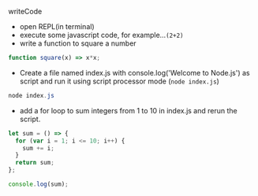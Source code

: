 writeCode

- open REPL(in terminal)
- execute some javascript code, for example...`(2+2)`
- write a function to square a number

```javascript
function square(x) => x*x;
```

- Create a file named index.js with console.log('Welcome to Node.js') as script and run it using script processor mode (`node index.js`)

```powershell
node index.js
```

- add a for loop to sum integers from 1 to 10 in index.js and rerun the script.

```javascript
let sum = () => {
  for (var i = 1; i <= 10; i++) {
    sum += i;
  }
  return sum;
};

console.log(sum);
```
